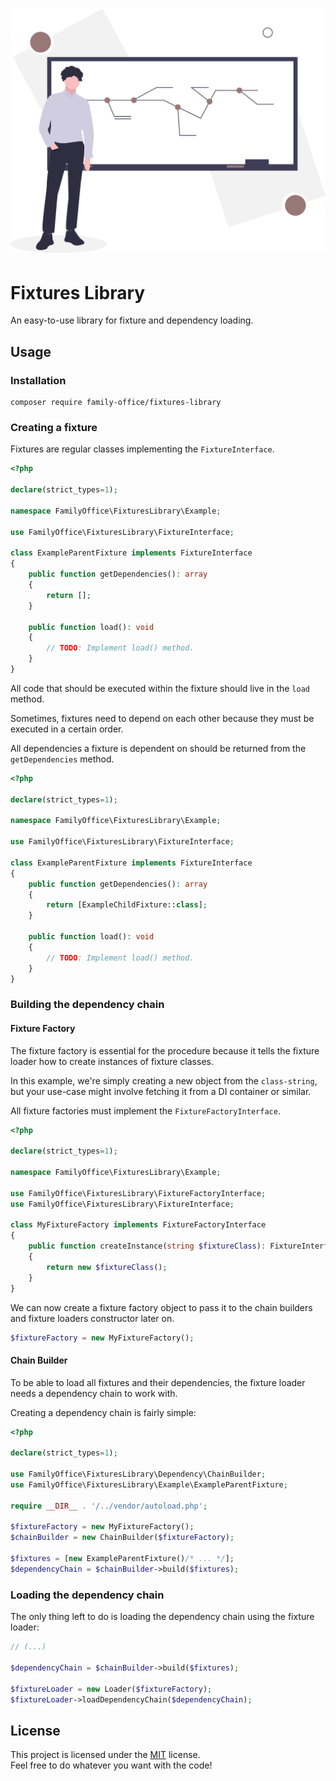 <h1 align="center">
    <img src=".github/project-logo.svg" width="512px">
</h1>

# Fixtures Library

An easy-to-use library for fixture and dependency loading.

## Usage

### Installation

```shell
composer require family-office/fixtures-library
```

### Creating a fixture

Fixtures are regular classes implementing the `FixtureInterface`.

```php
<?php

declare(strict_types=1);

namespace FamilyOffice\FixturesLibrary\Example;

use FamilyOffice\FixturesLibrary\FixtureInterface;

class ExampleParentFixture implements FixtureInterface
{
    public function getDependencies(): array
    {
        return [];
    }

    public function load(): void
    {
        // TODO: Implement load() method.
    }
}
```

All code that should be executed within the fixture should live in the `load` method.

Sometimes, fixtures need to depend on each other because they must be executed in a certain order.

All dependencies a fixture is dependent on should be returned from the `getDependencies` method.

```php
<?php

declare(strict_types=1);

namespace FamilyOffice\FixturesLibrary\Example;

use FamilyOffice\FixturesLibrary\FixtureInterface;

class ExampleParentFixture implements FixtureInterface
{
    public function getDependencies(): array
    {
        return [ExampleChildFixture::class];
    }

    public function load(): void
    {
        // TODO: Implement load() method.
    }
}
```

### Building the dependency chain

#### Fixture Factory

The fixture factory is essential for the procedure because it tells the fixture loader how to create instances of
fixture classes.

In this example, we're simply creating a new object from the `class-string`, but your use-case might involve fetching it
from a DI container or similar.

All fixture factories must implement the `FixtureFactoryInterface`.

```php
<?php

declare(strict_types=1);

namespace FamilyOffice\FixturesLibrary\Example;

use FamilyOffice\FixturesLibrary\FixtureFactoryInterface;
use FamilyOffice\FixturesLibrary\FixtureInterface;

class MyFixtureFactory implements FixtureFactoryInterface
{
    public function createInstance(string $fixtureClass): FixtureInterface
    {
        return new $fixtureClass();
    }
}
```

We can now create a fixture factory object to pass it to the chain builders and fixture loaders constructor later on.

```php
$fixtureFactory = new MyFixtureFactory();
```

#### Chain Builder

To be able to load all fixtures and their dependencies, the fixture loader needs a dependency chain to work with.

Creating a dependency chain is fairly simple:

```php
<?php

declare(strict_types=1);

use FamilyOffice\FixturesLibrary\Dependency\ChainBuilder;
use FamilyOffice\FixturesLibrary\Example\ExampleParentFixture;

require __DIR__ . '/../vendor/autoload.php';

$fixtureFactory = new MyFixtureFactory();
$chainBuilder = new ChainBuilder($fixtureFactory);

$fixtures = [new ExampleParentFixture()/* ... */];
$dependencyChain = $chainBuilder->build($fixtures);
```

### Loading the dependency chain

The only thing left to do is loading the dependency chain using the fixture loader:

```php
// (...)

$dependencyChain = $chainBuilder->build($fixtures);

$fixtureLoader = new Loader($fixtureFactory);
$fixtureLoader->loadDependencyChain($dependencyChain);
```

## License

This project is licensed under the [MIT](LICENSE) license.  
Feel free to do whatever you want with the code!
